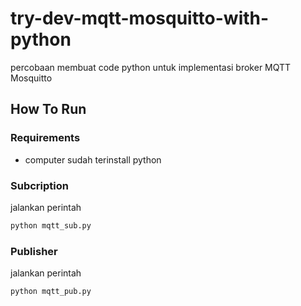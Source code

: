 # try-dev-mqtt-mosquitto-with-python

percobaan membuat code python untuk implementasi broker MQTT Mosquitto

## How To Run

### Requirements

- computer sudah terinstall python

### Subcription

jalankan perintah

```bash
python mqtt_sub.py
```

### Publisher

jalankan perintah

```bash
python mqtt_pub.py
```
